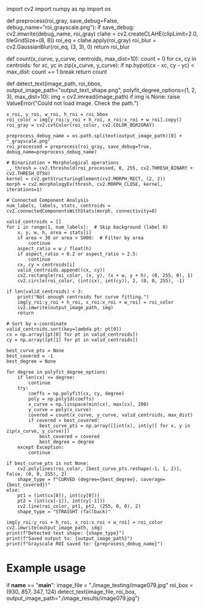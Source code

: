 import cv2
import numpy as np
import os

def preprocess(roi_gray, save_debug=False, debug_name="roi_grayscale.png"):
    if save_debug:
        cv2.imwrite(debug_name, roi_gray)
    clahe = cv2.createCLAHE(clipLimit=2.0, tileGridSize=(8, 8))
    roi_eq = clahe.apply(roi_gray)
    roi_blur = cv2.GaussianBlur(roi_eq, (3, 3), 0)
    return roi_blur

def count(x_curve, y_curve, centroids, max_dist=10):
    count = 0
    for cx, cy in centroids:
        for xc, yc in zip(x_curve, y_curve):
            if np.hypot(cx - xc, cy - yc) < max_dist:
                count += 1
                break
    return count

def detect_text(image_path, roi_bbox,
                output_image_path="output_text_shape.png",
                polyfit_degree_options=(1, 2, 3),
                max_dist=10):
    img = cv2.imread(image_path)
    if img is None:
        raise ValueError("Could not load image. Check the path.")

    x_roi, y_roi, w_roi, h_roi = roi_bbox
    roi_color = img[y_roi:y_roi + h_roi, x_roi:x_roi + w_roi].copy()
    roi_gray = cv2.cvtColor(roi_color, cv2.COLOR_BGR2GRAY)

    preprocess_debug_name = os.path.splitext(output_image_path)[0] + "_grayscale.png"
    roi_processed = preprocess(roi_gray, save_debug=True, debug_name=preprocess_debug_name)

    # Binarization + Morphological operations
    _, thresh = cv2.threshold(roi_processed, 0, 255, cv2.THRESH_BINARY + cv2.THRESH_OTSU)
    kernel = cv2.getStructuringElement(cv2.MORPH_RECT, (2, 2))
    morph = cv2.morphologyEx(thresh, cv2.MORPH_CLOSE, kernel, iterations=1)

    # Connected Component Analysis
    num_labels, labels, stats, centroids = cv2.connectedComponentsWithStats(morph, connectivity=8)

    valid_centroids = []
    for i in range(1, num_labels):  # Skip background (label 0)
        x, y, w, h, area = stats[i]
        if area < 30 or area > 5000:  # Filter by area
            continue
        aspect_ratio = w / float(h)
        if aspect_ratio < 0.2 or aspect_ratio > 2.5:
            continue
        cx, cy = centroids[i]
        valid_centroids.append((cx, cy))
        cv2.rectangle(roi_color, (x, y), (x + w, y + h), (0, 255, 0), 1)
        cv2.circle(roi_color, (int(cx), int(cy)), 2, (0, 0, 255), -1)

    if len(valid_centroids) < 3:
        print("Not enough centroids for curve fitting.")
        img[y_roi:y_roi + h_roi, x_roi:x_roi + w_roi] = roi_color
        cv2.imwrite(output_image_path, img)
        return

    # Sort by x-coordinate
    valid_centroids.sort(key=lambda pt: pt[0])
    cx = np.array([pt[0] for pt in valid_centroids])
    cy = np.array([pt[1] for pt in valid_centroids])

    best_curve_pts = None
    best_covered = -1
    best_degree = None

    for degree in polyfit_degree_options:
        if len(cx) <= degree:
            continue
        try:
            coeffs = np.polyfit(cx, cy, degree)
            poly = np.poly1d(coeffs)
            x_curve = np.linspace(min(cx), max(cx), 200)
            y_curve = poly(x_curve)
            covered = count(x_curve, y_curve, valid_centroids, max_dist)
            if covered > best_covered:
                best_curve_pts = np.array([[int(x), int(y)] for x, y in zip(x_curve, y_curve)])
                best_covered = covered
                best_degree = degree
        except Exception:
            continue

    if best_curve_pts is not None:
        cv2.polylines(roi_color, [best_curve_pts.reshape(-1, 1, 2)], False, (0, 0, 255), 2)
        shape_type = f"CURVED (degree={best_degree}, coverage={best_covered})"
    else:
        pt1 = (int(cx[0]), int(cy[0]))
        pt2 = (int(cx[-1]), int(cy[-1]))
        cv2.line(roi_color, pt1, pt2, (255, 0, 0), 2)
        shape_type = "STRAIGHT (fallback)"

    img[y_roi:y_roi + h_roi, x_roi:x_roi + w_roi] = roi_color
    cv2.imwrite(output_image_path, img)
    print(f"Detected text shape: {shape_type}")
    print(f"Saved output to: {output_image_path}")
    print(f"Grayscale ROI saved to: {preprocess_debug_name}")

# Example usage
if __name__ == "__main__":
    image_file = "./image_testing/image079.jpg"
    roi_box = (930, 857, 347, 124)
    detect_text(image_file, roi_box, output_image_path="./image_results/image079.jpg")